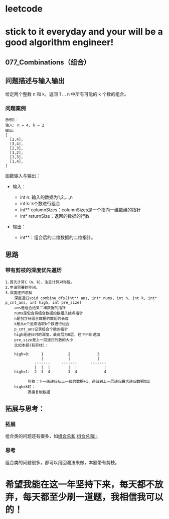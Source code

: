 # leetcode
# stick to it everyday and your will be a good algorithm engineer!
## 077_Combinations（组合）
## 问题描述与输入输出
给定两个整数 n 和 k，返回 1 ... n 中所有可能的 k 个数的组合。

### 问题案例

	示例1：
	输入: n = 4, k = 2
	输出:
	[
	  [2,4],
	  [3,4],
	  [2,3],
	  [1,2],
	  [1,3],
	  [1,4],
	]
	

函数输入与输出：
* 输入：
	* int n: 输入的数据为1,2,...,n
	* int k: k个数进行组合
	* int** columnSizes：columnSizes是一个指向一维数组的指针
	* int* returnSize：返回的数据的行数
	
* 输出：
	* int**：组合后的二维数据的二维指针。

## 思路			
### 带有剪枝的深度优先遍历

	1.首先计算C（n，k），注意计算对称性。
	2.申请需要的空间。
	3.深度递归求解
	    深度递归void combine_dfs(int** ans, int* nums, int n, int k, int* p_cnt_ans, int high, int pre_size)
		ans是组合结果二维数据的指针
		nums是包含待组合数据的数组头结点指针
		n是包含待组合数据的数组的长度
		k是从n个里面选取k个数进行组合
		p_cnt_ans记录组合个数的指针
		high是递归时的深度，最高层为0层，往下不断递加
		pre_size是上一层递归的数的大小
		比如本题(有剪枝)：
		
		high=0:     1           2            3
		            |           |            |
		         -------     -------      -------
		         |  |  |        |  |            |
		high=1:  2  3  4        3  4            4
		
		      剪枝：下一级递归从上一级的数据+1，递归到上一层递归最大递归数据加1
		high=k时：
		      直接复制数据
			
## 拓展与思考：
### 拓展
组合类的问题还有很多，如[组合总和](https://leetcode-cn.com/problems/combination-sum/description/),[组合总和II](https://leetcode-cn.com/problems/combination-sum-ii/description/).
### 思考
组合类的问题很多，都可以用回溯法来做，本题带有剪枝。
		  
# 希望我能在这一年坚持下来，每天都不放弃，每天都至少刷一道题，我相信我可以的！
